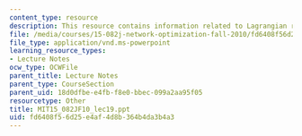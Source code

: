 ```yaml
---
content_type: resource
description: This resource contains information related to Lagrangian relaxation 1.
file: /media/courses/15-082j-network-optimization-fall-2010/fd6408f56d25e4af4d8b364b4da3b4a3_MIT15_082JF10_lec19.ppt
file_type: application/vnd.ms-powerpoint
learning_resource_types:
- Lecture Notes
ocw_type: OCWFile
parent_title: Lecture Notes
parent_type: CourseSection
parent_uid: 18d0dfbe-e4fb-f8e0-bbec-099a2aa95f05
resourcetype: Other
title: MIT15_082JF10_lec19.ppt
uid: fd6408f5-6d25-e4af-4d8b-364b4da3b4a3
---
```

